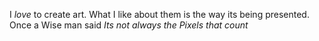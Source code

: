 I *love* to create art. What I like about them is the way its being presented. Once a Wise man said _Its not always the Pixels that count_

